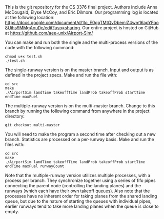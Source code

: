 This is the git repository for the CS 3376 final project. Authors include Anna McDougald, Elyse McCoy, and Eric Dilmore. Our programming log is located at the following location: https://docs.google.com/document/d/1Io_E0gqTMtQvDbemlZ4wm16apYFqo8Uihs9MMgAouDc/edit?usp=sharing. Our entire project is hosted on GitHub at https://github.com/aee-unix/Airport-Sim/

You can make and run both the single and the multi-process versions of the code with the following command:

	chmod u+x test.sh
	./test.sh

The single-runway version is on the master branch. Input and output is as defined in the project specs. Make and run the file with:

	cd src
	make
	./AirportSim landTime takeoffTime landProb takeoffProb startTime endTime maxFuel

The multiple-runway version is on the multi-master branch. Change to this branch by running the following command from anywhere in the project directory:

	git checkout multi-master

You will need to make the program a second time after checking out a new branch. Statistics are processed on a per-runway basis. Make and run the files with:

	cd src
	make
	./AirportSim landTime takeoffTime landProb takeoffProb startTime endTime maxFuel runwayCount

Note that the multiple-runway version utilizes multiple processes, with a process per branch. They synchronize together using a series of fifo pipes connecting the parent node (controlling the landing planes) and the runways (which each have their own takeoff queues). Also note that the processes have no inherent order for taking planes from the shared landing queue, but due to the nature of starting the queues with individual pipes, earlier runways tend to take more landing planes when the queue is close to empty.
